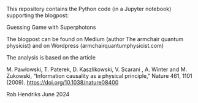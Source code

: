 This repository contains the Python code (in a Jupyter notebook) supporting the blogpost:

Guessing Game with Superphotons

The blogpost can be found on Medium (author The armchair quantum physicist) and on Wordpress (armchairquantumphysicist.com)

The analysis is based on the article

M. Pawłowski, T. Paterek, D. Kaszlikowski, V. Scarani , A. Winter and M. Zukowski, “Information causality as a physical principle,” Nature 461, 1101 (2009). https://doi.org/10.1038/nature08400

Rob Hendriks June 2024
